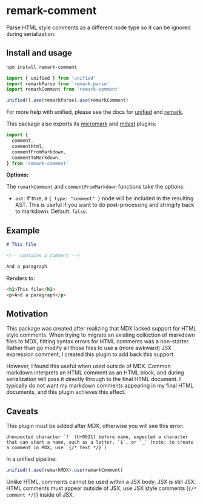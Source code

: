 # remark-comment

Parse HTML style comments as a different node type so it can be ignored during
serialization.

## Install and usage

```sh
npm install remark-comment
```

```js
import { unified } from 'unified'
import remarkParse from 'remark-parse'
import remarkComment from 'remark-comment'

unified().use(remarkParse).use(remarkComment)
```

For more help with unified, please see the docs for [unified] and [remark].

This package also exports its [micromark] and [mdast] plugins:

```js
import {
  comment,
  commentHtml,
  commentFromMarkdown,
  commentToMarkdown,
} from 'remark-comment'
```

**Options:**

The `remarkComment` and `commentFromMarkdown` functions take the options:

- `ast`: If true, a `{ type: "comment" }` node will be included in the
  resulting AST. This is useful if you want to do post-processing and stringify
  back to markdown. Default: `false`.

[unified]: https://unifiedjs.com/learn/guide/using-unified/
[remark]: https://unifiedjs.com/explore/package/remark-parse/
[micromark]: https://github.com/micromark/micromark
[mdast]: https://github.com/syntax-tree/mdast#extensions

## Example

```markdown
# This file

<!-- contains a comment -->

And a paragraph
```

Renders to:

```html
<h1>This file</h1>
<p>And a paragraph</p>
```

## Motivation

This package was created after realizing that MDX lacked support for HTML style
comments. When trying to migrate an existing collection of markdown files to
MDX, hitting syntax errors for HTML comments was a non-starter. Rather than go
modify all those files to use a (more awkward) JSX expression comment, I created
this plugin to add back this support.

However, I found this useful when used outside of MDX. Common markdown
interprets an HTML comment as an HTML block, and during serialization will pass
it directly through to the final HTML document. I typically do not want my
markdown comments appearing in my final HTML documents, and this plugin achieves
this effect.

## Caveats

This plugin must be added after MDX, otherwise you will see this error:

```
Unexpected character `!` (U+0021) before name, expected a character that can start a name, such as a letter, `$`, or `_` (note: to create a comment in MDX, use `{/* text */}`)
```

In a unified pipeline:

```js
unified().use(remarkMDX).use(remarkComment)
```

Unlike HTML, comments cannot be used within a JSX body. JSX is still JSX.
HTML comments must appear outside of JSX, use JSX style comments (`{/* comment */}`) inside of JSX.
